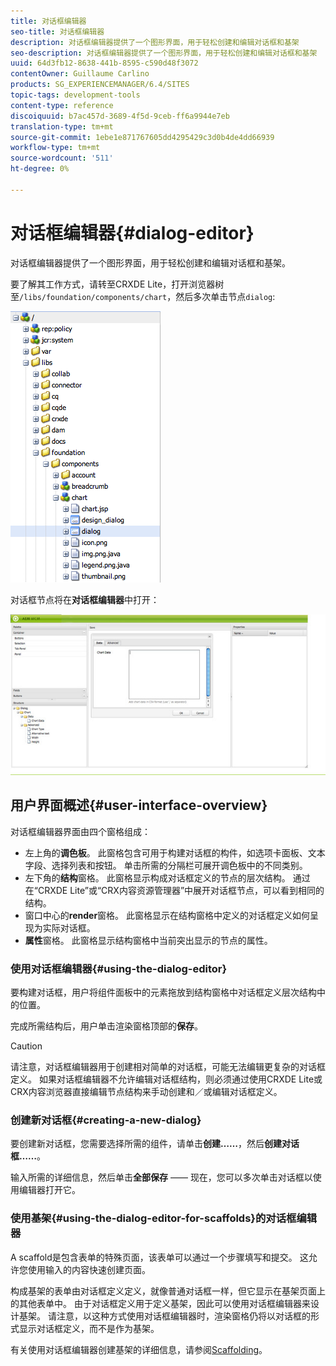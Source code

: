 ```yaml
---
title: 对话框编辑器
seo-title: 对话框编辑器
description: 对话框编辑器提供了一个图形界面，用于轻松创建和编辑对话框和基架
seo-description: 对话框编辑器提供了一个图形界面，用于轻松创建和编辑对话框和基架
uuid: 64d3fb12-8638-441b-8595-c590d48f3072
contentOwner: Guillaume Carlino
products: SG_EXPERIENCEMANAGER/6.4/SITES
topic-tags: development-tools
content-type: reference
discoiquuid: b7ac457d-3689-4f5d-9ceb-ff6a9944e7eb
translation-type: tm+mt
source-git-commit: 1ebe1e871767605dd4295429c3d0b4de4dd66939
workflow-type: tm+mt
source-wordcount: '511'
ht-degree: 0%

---
```



# 对话框编辑器{#dialog-editor}

对话框编辑器提供了一个图形界面，用于轻松创建和编辑对话框和基架。

要了解其工作方式，请转至CRXDE Lite，打开浏览器树至`/libs/foundation/components/chart`，然后多次单击节点`dialog`:

![chlimage_1-247](assets/chlimage_1-247.png)

对话框节点将在&#x200B;**对话框编辑器**&#x200B;中打开：

![screen_shot_2012-02-01at25033pm](assets/screen_shot_2012-02-01at25033pm.png)

## 用户界面概述{#user-interface-overview}

对话框编辑器界面由四个窗格组成：

* 左上角的&#x200B;**调色板**。 此窗格包含可用于构建对话框的构件，如选项卡面板、文本字段、选择列表和按钮。 单击所需的分隔栏可展开调色板中的不同类别。
* 左下角的&#x200B;**结构**&#x200B;窗格。 此窗格显示构成对话框定义的节点的层次结构。 通过在“CRXDE Lite”或“CRX内容资源管理器”中展开对话框节点，可以看到相同的结构。
* 窗口中心的&#x200B;**render**&#x200B;窗格。 此窗格显示在结构窗格中定义的对话框定义如何呈现为实际对话框。
* **属性**&#x200B;窗格。 此窗格显示结构窗格中当前突出显示的节点的属性。

### 使用对话框编辑器{#using-the-dialog-editor}

要构建对话框，用户将组件面板中的元素拖放到结构窗格中对话框定义层次结构中的位置。

完成所需结构后，用户单击渲染窗格顶部的&#x200B;**保存**。

>[!CAUTION]
>
>请注意，对话框编辑器用于创建相对简单的对话框，可能无法编辑更复杂的对话框定义。 如果对话框编辑器不允许编辑对话框结构，则必须通过使用CRXDE Lite或CRX内容浏览器直接编辑节点结构来手动创建和／或编辑对话框定义。

### 创建新对话框{#creating-a-new-dialog}

要创建新对话框，您需要选择所需的组件，请单击&#x200B;**创建……**，然后&#x200B;**创建对话框……**。

输入所需的详细信息，然后单击&#x200B;**全部保存** —— 现在，您可以多次单击对话框以使用编辑器打开它。

### 使用基架{#using-the-dialog-editor-for-scaffolds}的对话框编辑器

A scaffold是包含表单的特殊页面，该表单可以通过一个步骤填写和提交。 这允许您使用输入的内容快速创建页面。

构成基架的表单由对话框定义定义，就像普通对话框一样，但它显示在基架页面上的其他表单中。 由于对话框定义用于定义基架，因此可以使用对话框编辑器来设计基架。 请注意，以这种方式使用对话框编辑器时，渲染窗格仍将以对话框的形式显示对话框定义，而不是作为基架。

有关使用对话框编辑器创建基架的详细信息，请参阅[Scaffolding](/help/sites-authoring/scaffolding.md)。
